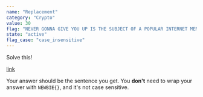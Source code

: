 ```yaml
---
name: "Replacement"
category: "Crypto"
value: 30
flag: "NEVER GONNA GIVE YOU UP IS THE SUBJECT OF A POPULAR INTERNET MEME KNOWN AS RICKROLLING INVOLVING MISLEADING LINKS"
state: "active"
flag_case: "case_insensitive"
---
```


Solve this!

[link](https://nsa-crypto.xurt.is/?salt=5f91cabf53c7804b&message=KPAPW+EMKKD+EOAP+BMC+CX+OU+JIP+UCRVPSJ+MZ+D+XMXCHDW+OKJPWKPJ+QPQP+LKMGK+DU+WOSLWMHHOKE+OKAMHAOKE+QOUHPDTOKE+HOKLU&hash=cf8c6e2a08566a1d545027afdfcc1727e44c2e561e3d8785ea40f9c135a36e2e)

Your answer should be the sentence you get. You **don't** need to wrap your answer with `NEWBIE{}`, and it's not case sensitive.

